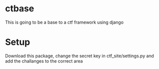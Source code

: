 # ctbase
This is going to be a base to a ctf framework using django

# Setup
Download this package, change the secret key in ctf_site/settings.py and add the challanges to the correct area